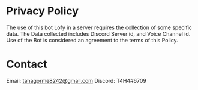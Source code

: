 # Privacy Policy

The use of this bot Lofy in a server requires the collection of some specific data. The Data collected includes Discord Server id, and Voice Channel id. Use of the Bot is considered an agreement to the terms of this Policy. 
# Contact
Email: tahagorme8242@gmail.com
Discord: T4H4#6709
